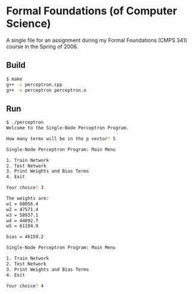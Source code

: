# Formal Foundations (of Computer Science)

A single file for an assignment during my Formal Foundations (CMPS 341) course in the Spring of 2006.

## Build

```bash
$ make
g++ -c perceptron.cpp
g++ -o perceptron perceptron.o
```

## Run

```bash
$ ./perceptron
Welcome to the Single-Node Perceptron Program.

How many terms will be in the p vector? 5

Single-Node Perceptron Program: Main Menu

1. Train Network
2. Test Network
3. Print Weights and Bias Terms
4. Exit

Your choice? 3

The weights are:
w1 = 60056.4
w2 = 47571.4
w3 = 58937.1
w4 = 44892.7
w5 = 61194.9

bias = 46159.2

Single-Node Perceptron Program: Main Menu

1. Train Network
2. Test Network
3. Print Weights and Bias Terms
4. Exit

Your choice? 4
```
